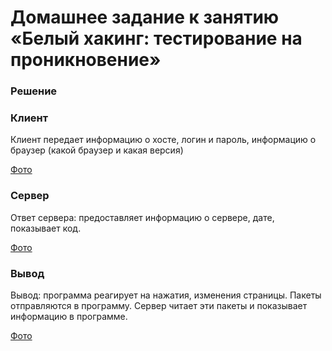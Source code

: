 # Домашнее задание к занятию «Белый хакинг: тестирование на проникновение»

### Решение 
### Клиент
Клиент передает информацию о хосте, логин и пароль, информацию о браузер (какой браузер и какая версия) 

[Фото](/2.jpg)

### Сервер
Ответ сервера: предоставляет информацию о сервере, дате, показывает код.

[Фото](/1.jpg)

### Вывод

Вывод: программа реагирует на нажатия, изменения страницы. Пакеты отправляются в программу. Сервер читает эти пакеты и показывает информацию в программе. 

[Фото](/3.png)










